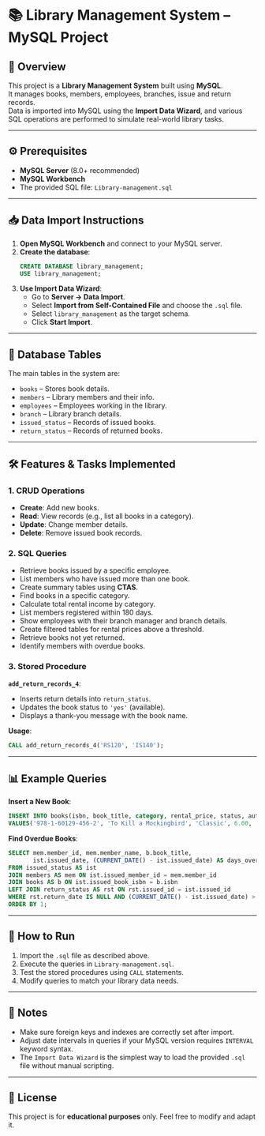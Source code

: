 
# 📚 Library Management System – MySQL Project

## 📌 Overview
This project is a **Library Management System** built using **MySQL**.  
It manages books, members, employees, branches, issue and return records.  
Data is imported into MySQL using the **Import Data Wizard**, and various SQL operations are performed to simulate real-world library tasks.

---

## ⚙️ Prerequisites
- **MySQL Server** (8.0+ recommended)
- **MySQL Workbench**
- The provided SQL file: `Library-management.sql`

---

## 📥 Data Import Instructions
1. **Open MySQL Workbench** and connect to your MySQL server.
2. **Create the database**:
   ```sql
   CREATE DATABASE library_management;
   USE library_management;
   ```
3. **Use Import Data Wizard**:
   - Go to **Server → Data Import**.
   - Select **Import from Self-Contained File** and choose the `.sql` file.
   - Select `library_management` as the target schema.
   - Click **Start Import**.

---

## 📂 Database Tables
The main tables in the system are:
- `books` – Stores book details.
- `members` – Library members and their info.
- `employees` – Employees working in the library.
- `branch` – Library branch details.
- `issued_status` – Records of issued books.
- `return_status` – Records of returned books.

---

## 🛠 Features & Tasks Implemented

### 1. **CRUD Operations**
- **Create**: Add new books.
- **Read**: View records (e.g., list all books in a category).
- **Update**: Change member details.
- **Delete**: Remove issued book records.

### 2. **SQL Queries**
- Retrieve books issued by a specific employee.
- List members who have issued more than one book.
- Create summary tables using **CTAS**.
- Find books in a specific category.
- Calculate total rental income by category.
- List members registered within 180 days.
- Show employees with their branch manager and branch details.
- Create filtered tables for rental prices above a threshold.
- Retrieve books not yet returned.
- Identify members with overdue books.

### 3. **Stored Procedure**
**`add_return_records_4`**:
- Inserts return details into `return_status`.
- Updates the book status to `'yes'` (available).
- Displays a thank-you message with the book name.

**Usage**:
```sql
CALL add_return_records_4('RS120', 'IS140');
```

---

## 📊 Example Queries

**Insert a New Book**:
```sql
INSERT INTO books(isbn, book_title, category, rental_price, status, author, publisher)
VALUES('978-1-60129-456-2', 'To Kill a Mockingbird', 'Classic', 6.00, 'yes', 'Harper Lee', 'J.B. Lippincott & Co.');
```

**Find Overdue Books**:
```sql
SELECT mem.member_id, mem.member_name, b.book_title,
       ist.issued_date, (CURRENT_DATE() - ist.issued_date) AS days_overdue
FROM issued_status AS ist
JOIN members AS mem ON ist.issued_member_id = mem.member_id
JOIN books AS b ON ist.issued_book_isbn = b.isbn
LEFT JOIN return_status AS rst ON rst.issued_id = ist.issued_id
WHERE rst.return_date IS NULL AND (CURRENT_DATE() - ist.issued_date) > 30
ORDER BY 1;
```

---

## 🚀 How to Run
1. Import the `.sql` file as described above.
2. Execute the queries in `Library-management.sql`.
3. Test the stored procedures using `CALL` statements.
4. Modify queries to match your library data needs.

---

## 📌 Notes
- Make sure foreign keys and indexes are correctly set after import.
- Adjust date intervals in queries if your MySQL version requires `INTERVAL` keyword syntax.
- The `Import Data Wizard` is the simplest way to load the provided `.sql` file without manual scripting.

---

## 📜 License
This project is for **educational purposes** only. Feel free to modify and adapt it.
